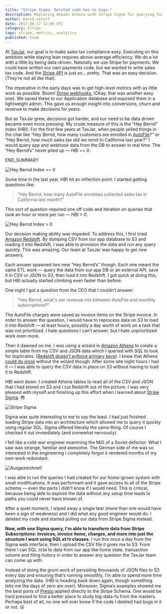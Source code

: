 ```yaml
---
title: "Stripe Sigma: Deleted code has no bugs."
description: Replacing Amazon Athena with Stripe Sigma for querying TaxJar metrics.
author: bernd_ustorf
date: 2017-08-17 12:00 UTC
category: Stripe
tags: stripe, metrics, analytics
published: true
---
```


At [TaxJar](https://www.taxjar.com/), our goal is to make sales tax compliance easy. Executing on this ambition while staying lean requires above-average efficiency. We do a lot with a little by being data-driven. Naturally we use Stripe for payments. We could have written our own payments code, but we wanted to write sales tax code. And the [Stripe API](https://stripe.com/docs/api) is just so... pretty. That was an easy decision. (They’re not all like that). 

The imperative in the early days was to get high-level metrics with as little work as possible. Boom! [Stripe webhooks.](https://stripe.com/docs/webhooks) (Okay, that was another easy one). We saved these to our Application database and exposed them in a lightweight admin. This gave us enough insight into conversions, churn and revenue to make decisions for years.

But as TaxJar grew, decisions got harder, and our need to be data driven became even more pressing. My crude measure of this is the “Hey Bernd” Index (HBI). For the first few years at TaxJar, when people yelled things in the chat like <q>Hey Bernd, how many customers are enrolled in [AutoFile](https://www.taxjar.com/autofile/)?</q> or <q>Hey Bernd, how much sales tax did we remit to California last year?</q> I would query app and webhook data from the DB to answer in real time. The “Hey Bernd’s” never piled up — *HBI == 0*.

END_SUMMARY

![Hey Bernd Index == 0](/images/blog/stripe-sigma-deleted-code-has-no-bugs/hbi-zero.jpg)

Some time in the last year, HBI hit an inflection point. I started getting questions like:

> “Hey Bernd, how many AutoFile enrollees collected sales tax in California last month?”

This sort of question required one off code and iteration on queries that took an hour or more per run — *HBI > 0*.

![Hey Bernd Index > 0](/images/blog/stripe-sigma-deleted-code-has-no-bugs/hbi-greater-than-zero.jpg)

Our decision making ability was impeded. To address this, I first tried [Amazon Redshift](https://aws.amazon.com/redshift/). By dumping CSV from our app database to S3 and loading it into Redshift, I was able to provision the data and run any query quickly. This was amazing.  Our team at TaxJar was happy to get new answers. 

Each answer spawned two new “Hey Bernd’s” though. Each one meant the same ETL work — query the data from our app DB or an external API, save it in CSV or JSON to S3, then load it into Redshift. I got quick at doing this, but HBI actually started climbing even faster than before.

One night I got a question from the CEO that I couldn’t answer:

> “Hey Bernd, what's our revenue mix between AutoFile and monthly subscriptions?”

The AutoFile charges were saved as invoice items on the Stripe invoice. In order to answer the question, I would have to reprocess data on S3 to load it into Redshift — at least hours, possibly a day worth of work on a task that was not prioritized. I hate questions I can’t answer, but I hate unprioritized work even more.

Then it dawned on me. I was using a wizard in [Amazon Athena](https://aws.amazon.com/athena/) to create a simple table from my CSV and JSON data which I queried with SQL to look for duplicates. ([Redshift doesn’t enforce primary keys](http://docs.aws.amazon.com/redshift/latest/dg/t_Defining_constraints.html)). I knew that Athena [could do more](http://docs.aws.amazon.com/athena/latest/ug/creating-tables.html) without the wizard though. After some late night hours I had it — I was able to query the CSV data in place on S3 without having to load it to Redshift.

HBI went down. I created Athena tables to read all of the CSV and JSON that I had stored on S3 and I cut Redshift out of the picture. I was very pleased with myself and finishing up this effort when I learned about [Stripe Sigma](https://stripe.com/us/sigma). 😳

![Stripe Sigma](/images/blog/stripe-sigma-deleted-code-has-no-bugs/stripe-sigma.png)

Sigma was quite interesting to me to say the least. I had just finished loading Stripe data into an architecture which allowed me to query it quickly using regular SQL. Sigma offered literally the same thing. Of course I checked it out immediately (and somewhat nervously).

I felt like a cold-war engineer examining the MiG of a Soviet defector. What I saw was strange, familiar and awesome. The German side of me was so interested in the engineering I completely forgot it rendered months of my own work redundant.

![Ausgezeichnet!](/images/blog/stripe-sigma-deleted-code-has-no-bugs/ausgezeichnet.jpg)

I was able to run the queries I had created for our home-grown system with small modifications. It was performant and it gave access to all of the Stripe schema — even the parts I didn’t know if I would need. This is critical, because being able to explore the data without any setup time leads to paths you could never have known of.

After a quiet moment, I wiped away a single tear (more than one would have been a sign of weakness) and I did what any good engineer would do. I deleted my code and started pulling our data from Stripe Sigma instead. 

**Now, with one Sigma query, I'm able to transform data from Stripe Subscriptions: invoices, invoice items, charges, and more into just the structure I want using SQL `WITH` clauses.** I run this once a day from the Sigma web interface, then I upload the CSV file it gives me to S3. From there I can SQL `JOIN` to data from our app like home state, transaction volume and filing history in order to answer any question the TaxJar team can come up with. 

Instead of doing the grunt work of persisting thousands of JSON files to S3 every day and ensuring that’s running smoothly, I’m able to spend more time analyzing the data. (HBI is heading back down again, though something tells me the days of zero are over). Moreover, Sigma’s examples showed me the best parts of [Presto](https://prestodb.io/) applied directly to the Stripe Schema. One would be hard pressed to find a better place to study big-data-fu from the masters. Perhaps best of all, no one will ever know if the code I deleted had bugs in it or not. 😜